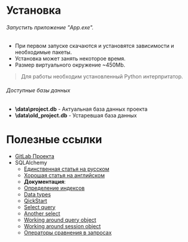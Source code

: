 # Установка

###### Запустить приложение "App.exe".
* При первом запуске скачаются и установятся зависимости и необходимые пакеты.
* Установка может занять некоторое время.
* Размер виртуального окружение ~450Mb.

> Для работы необходим установленный Python интерпритатор.

###### Доступные базы данных
* **\data\project.db** - Актуальная база данных проекта
* **\data\old_project.db** - Устаревшая база данных

# Полезные ссылки
* [GitLab  Проекта](https://git.miem.hse.ru/ischekanov/vk_online_analysis)
* SQLAlchemy
    * [Единственная статья на русском](https://pythonru.com/biblioteki/crud-sqlalchemy-core)
    * [Хорошая статья на английском](https://realpython.com/python-sqlite-sqlalchemy/#working-with-sqlalchemy-and-python-objects)
    * **Документация**:
    * [Определение индексов](https://docs.sqlalchemy.org/en/14/core/constraints.html)
    * [Data types](https://docs.sqlalchemy.org/en/14/core/type_basics.html#generic-types)
    * [QickStart](https://docs.sqlalchemy.org/en/14/orm/quickstart.html)
    * [Select query](https://docs.sqlalchemy.org/en/14/core/selectable.html#sqlalchemy.sql.expression.select)
    * [Another select](https://docs.sqlalchemy.org/en/14/core/tutorial.html#selecting)
    * [Working around query object](https://docs.sqlalchemy.org/en/14/orm/query.html#sqlalchemy.orm.Query)
    * [Working around session object](https://docs.sqlalchemy.org/en/14/orm/session_basics.html)
    * [Операторы сравнения в запросах](https://docs.sqlalchemy.org/en/14/core/tutorial.html#commonly-used-operators)

